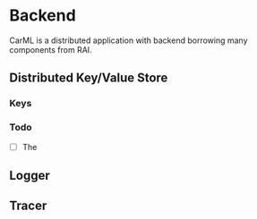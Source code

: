 # Backend

CarML is a distributed application with backend borrowing many components from RAI.


## Distributed Key/Value Store


### Keys



### Todo

- [ ] The 

## Logger

## Tracer
